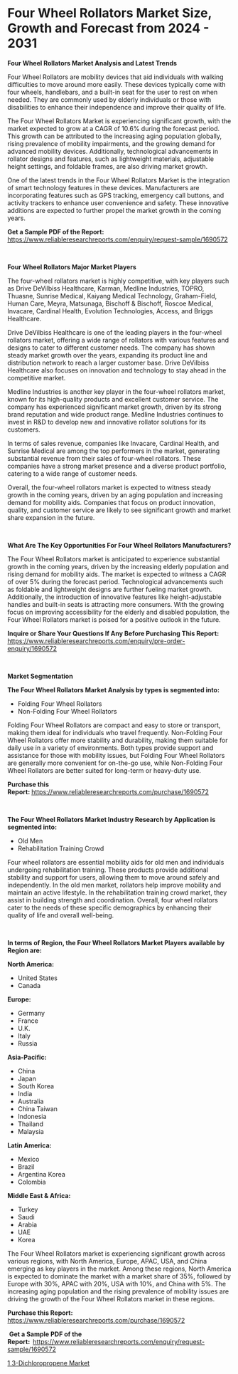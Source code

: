 <p><h1>Four Wheel Rollators Market Size, Growth and Forecast from 2024 - 2031</h1></p><p><strong>Four Wheel Rollators Market Analysis and Latest Trends</strong></p>
<p><p>Four Wheel Rollators are mobility devices that aid individuals with walking difficulties to move around more easily. These devices typically come with four wheels, handlebars, and a built-in seat for the user to rest on when needed. They are commonly used by elderly individuals or those with disabilities to enhance their independence and improve their quality of life.</p><p>The Four Wheel Rollators Market is experiencing significant growth, with the market expected to grow at a CAGR of 10.6% during the forecast period. This growth can be attributed to the increasing aging population globally, rising prevalence of mobility impairments, and the growing demand for advanced mobility devices. Additionally, technological advancements in rollator designs and features, such as lightweight materials, adjustable height settings, and foldable frames, are also driving market growth.</p><p>One of the latest trends in the Four Wheel Rollators Market is the integration of smart technology features in these devices. Manufacturers are incorporating features such as GPS tracking, emergency call buttons, and activity trackers to enhance user convenience and safety. These innovative additions are expected to further propel the market growth in the coming years.</p></p>
<p><strong>Get a Sample PDF of the Report:&nbsp;</strong> <a href="https://www.reliableresearchreports.com/enquiry/request-sample/1690572">https://www.reliableresearchreports.com/enquiry/request-sample/1690572</a></p>
<p>&nbsp;</p>
<p><strong>Four Wheel Rollators Major Market Players</strong></p>
<p><p>The four-wheel rollators market is highly competitive, with key players such as Drive DeVilbiss Healthcare, Karman, Medline Industries, TOPRO, Thuasne, Sunrise Medical, Kaiyang Medical Technology, Graham-Field, Human Care, Meyra, Matsunaga, Bischoff & Bischoff, Roscoe Medical, Invacare, Cardinal Health, Evolution Technologies, Access, and Briggs Healthcare.</p><p>Drive DeVilbiss Healthcare is one of the leading players in the four-wheel rollators market, offering a wide range of rollators with various features and designs to cater to different customer needs. The company has shown steady market growth over the years, expanding its product line and distribution network to reach a larger customer base. Drive DeVilbiss Healthcare also focuses on innovation and technology to stay ahead in the competitive market.</p><p>Medline Industries is another key player in the four-wheel rollators market, known for its high-quality products and excellent customer service. The company has experienced significant market growth, driven by its strong brand reputation and wide product range. Medline Industries continues to invest in R&D to develop new and innovative rollator solutions for its customers.</p><p>In terms of sales revenue, companies like Invacare, Cardinal Health, and Sunrise Medical are among the top performers in the market, generating substantial revenue from their sales of four-wheel rollators. These companies have a strong market presence and a diverse product portfolio, catering to a wide range of customer needs.</p><p>Overall, the four-wheel rollators market is expected to witness steady growth in the coming years, driven by an aging population and increasing demand for mobility aids. Companies that focus on product innovation, quality, and customer service are likely to see significant growth and market share expansion in the future.</p></p>
<p>&nbsp;</p>
<p><strong>What Are The Key Opportunities For Four Wheel Rollators Manufacturers?</strong></p>
<p><p>The Four Wheel Rollators market is anticipated to experience substantial growth in the coming years, driven by the increasing elderly population and rising demand for mobility aids. The market is expected to witness a CAGR of over 5% during the forecast period. Technological advancements such as foldable and lightweight designs are further fueling market growth. Additionally, the introduction of innovative features like height-adjustable handles and built-in seats is attracting more consumers. With the growing focus on improving accessibility for the elderly and disabled population, the Four Wheel Rollators market is poised for a positive outlook in the future.</p></p>
<p><strong>Inquire or Share Your Questions If Any Before Purchasing This Report:</strong> <a href="https://www.reliableresearchreports.com/enquiry/pre-order-enquiry/1690572">https://www.reliableresearchreports.com/enquiry/pre-order-enquiry/1690572</a></p>
<p>&nbsp;</p>
<p><strong>Market Segmentation</strong></p>
<p><strong>The Four Wheel Rollators Market Analysis by types is segmented into:</strong></p>
<p><ul><li>Folding Four Wheel Rollators</li><li>Non-Folding Four Wheel Rollators</li></ul></p>
<p><p>Folding Four Wheel Rollators are compact and easy to store or transport, making them ideal for individuals who travel frequently. Non-Folding Four Wheel Rollators offer more stability and durability, making them suitable for daily use in a variety of environments. Both types provide support and assistance for those with mobility issues, but Folding Four Wheel Rollators are generally more convenient for on-the-go use, while Non-Folding Four Wheel Rollators are better suited for long-term or heavy-duty use.</p></p>
<p><strong>Purchase this Report:&nbsp;</strong><a href="https://www.reliableresearchreports.com/purchase/1690572">https://www.reliableresearchreports.com/purchase/1690572</a></p>
<p>&nbsp;</p>
<p><strong>The Four Wheel Rollators Market Industry Research by Application is segmented into:</strong></p>
<p><ul><li>Old Men</li><li>Rehabilitation Training Crowd</li></ul></p>
<p><p>Four wheel rollators are essential mobility aids for old men and individuals undergoing rehabilitation training. These products provide additional stability and support for users, allowing them to move around safely and independently. In the old men market, rollators help improve mobility and maintain an active lifestyle. In the rehabilitation training crowd market, they assist in building strength and coordination. Overall, four wheel rollators cater to the needs of these specific demographics by enhancing their quality of life and overall well-being.</p></p>
<p>&nbsp;</p>
<p><strong>In terms of Region, the Four Wheel Rollators Market Players available by Region are:</strong></p>
<p>
    <p> <strong> North America: </strong>
        <ul>
            <li>United States</li>
            <li>Canada</li>
        </ul>
        </p> 
    <p> <strong> Europe: </strong>
        <ul>
            <li>Germany</li>
            <li>France</li>
            <li>U.K.</li>
            <li>Italy</li>
            <li>Russia</li>
        </ul>
        </p> 
    <p> <strong> Asia-Pacific: </strong>
        <ul>
            <li>China</li>
            <li>Japan</li>
            <li>South Korea</li>
            <li>India</li>
            <li>Australia</li>
            <li>China Taiwan</li>
            <li>Indonesia</li>
            <li>Thailand</li>
            <li>Malaysia</li>
        </ul>
        </p> 
    <p> <strong> Latin America: </strong>
        <ul>
            <li>Mexico</li>
            <li>Brazil</li>
            <li>Argentina Korea</li>
            <li>Colombia</li>
        </ul>
        </p> 
    <p> <strong> Middle East & Africa: </strong>
        <ul>
            <li>Turkey</li>
            <li>Saudi</li>
            <li>Arabia</li>
            <li>UAE</li>
            <li>Korea</li>
        </ul>
    </p>
    </p>
<p><p>The Four Wheel Rollators market is experiencing significant growth across various regions, with North America, Europe, APAC, USA, and China emerging as key players in the market. Among these regions, North America is expected to dominate the market with a market share of 35%, followed by Europe with 30%, APAC with 20%, USA with 10%, and China with 5%. The increasing aging population and the rising prevalence of mobility issues are driving the growth of the Four Wheel Rollators market in these regions.</p></p>
<p><strong>Purchase this Report: </strong><a href="https://www.reliableresearchreports.com/purchase/1690572">https://www.reliableresearchreports.com/purchase/1690572</a></p>
<p>&nbsp;<strong>Get a Sample PDF of the Report:&nbsp;&nbsp;</strong><a href="https://www.reliableresearchreports.com/enquiry/request-sample/1690572">https://www.reliableresearchreports.com/enquiry/request-sample/1690572</a></p>
<p><strong></strong></p>
<p><p><a href="https://github.com/bobicer/Market-Research-Report-List-2/blob/main/1-3-dichloropropene-market.md">1 3-Dichloropropene Market</a></p></p>